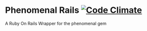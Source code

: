Phenomenal Rails [![Code Climate](https://codeclimate.com/badge.png)](https://codeclimate.com/github/phenomenal/phenomenal_rails)
==

A Ruby On Rails Wrapper for the phenomenal gem
